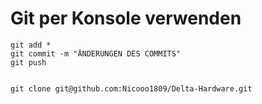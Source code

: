 # Git per Konsole verwenden

```
git add *
git commit -m "ÄNDERUNGEN DES COMMITS"
git push


git clone git@github.com:Nicooo1809/Delta-Hardware.git
```
